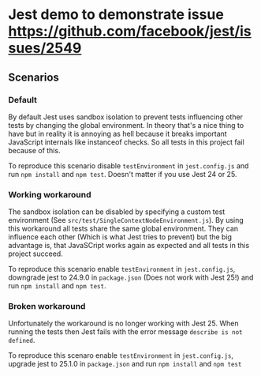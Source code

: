 # Jest demo to demonstrate issue https://github.com/facebook/jest/issues/2549

## Scenarios

### Default

By default Jest uses sandbox isolation to prevent tests influencing other tests by changing the global environment.
In theory that's a nice thing to have but in reality it is annoying as hell because it breaks important JavaScript
internals like instanceof checks. So all tests in this project fail because of this.

To reproduce this scenario disable `testEnvironment` in `jest.config.js` and run `npm install` and `npm test`. Doesn't matter if you use Jest 24 or 25.


### Working workaround

The sandbox isolation can be disabled by specifying a custom test environment
(See `src/test/SingleContextNodeEnvironment.js`). By using this workaround all tests share the same global
environment. They can influence each other (Which is what Jest tries to prevent) but the big advantage is, that
JavaSCript works again as expected and all tests in this project succeed.

To reproduce this scenario enable `testEnvironment` in `jest.config.js`, downgrade jest to 24.9.0 in `package.json` (Does not work with Jest 25!)
and run `npm install` and `npm test`.

### Broken workaround

Unfortunately the workaround is no longer working with Jest 25. When running the tests then Jest fails with the
error message `describe is not defined`.

To reproduce this scenaro enable `testEnvironment` in `jest.config.js`, upgrade jest to 25.1.0 in `package.json`
and run `npm install` and `npm test`
